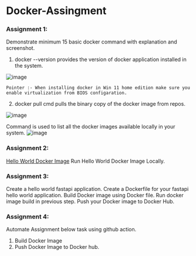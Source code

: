 # Docker-Assingment

### Assignment 1:

Demonstrate minimum 15 basic docker command with explanation and screenshot.

1) docker --version provides the version of docker application installed in the system.

![image](https://user-images.githubusercontent.com/106509394/196099526-9dd6d182-4973-4121-9e77-a438f52a5ab6.png)

```
Pointer :- When installing docker in Win 11 home edition make sure you enable virtualization from BIOS configaration.
```
2) docker pull cmd pulls the binary copy of the docker image from repos.

![image](https://user-images.githubusercontent.com/106509394/196098924-e3d1cd81-52b4-48d7-a820-f19a73db6fe6.png)

Command is used to list all the docker images available locally in your system.
![image](https://user-images.githubusercontent.com/34875169/192511934-d7aab5b8-4c9f-4c0d-ac78-56035e4b91b9.png)


### Assignment 2:

[Hello World Docker Image](https://hub.docker.com/_/hello-world)
Run Hello World Docker Image Locally.


### Assignment 3:
Create a hello world fastapi application.
Create a Dockerfile for your fastapi hello world application.
Build Docker image using Docker file.
Run docker image build in previous step.
Push your Docker image to Docker Hub.


### Assignment 4:
Automate Assignment below task using github action.
1. Build Docker Image 
2. Push Docker Image to Docker hub.
